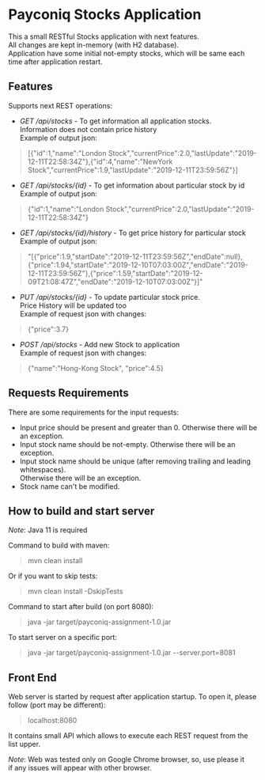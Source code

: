 # Payconiq Stocks Application

This a small RESTful Stocks application with next features.  
All changes are kept in-memory (with H2 database).  
Application have some initial not-empty stocks, which will be same each time after application restart.

## Features
Supports next REST operations:
 - *GET /api/stocks* - To get information all application stocks.  
 Information does not contain price history  
 Example of output json:
 > [{"id":1,"name":"London Stock","currentPrice":2.0,"lastUpdate":"2019-12-11T22:58:34Z"},{"id":4,"name":"NewYork Stock","currentPrice":1.9,"lastUpdate":"2019-12-11T23:59:56Z"}]
 - *GET /api/stocks/{id}* - To get information about particular stock by id  
 Example of output json:
 > {"id":1,"name":"London Stock","currentPrice":2.0,"lastUpdate":"2019-12-11T22:58:34Z"}
 - *GET /api/stocks/{id}/history* - To get price history for particular stock  
 Example of output json:
 > "[{\"price\":1.9,\"startDate\":\"2019-12-11T23:59:56Z\",\"endDate\":null},{\"price\":1.94,\"startDate\":\"2019-12-10T07:03:00Z\",\"endDate\":\"2019-12-11T23:59:56Z\"},{\"price\":1.59,\"startDate\":\"2019-12-09T21:08:47Z\",\"endDate\":\"2019-12-10T07:03:00Z\"}]"
 - *PUT /api/stocks/{id}* - To update particular stock price.  
 Price History will be updated too  
 Example of request json with changes:
 > {"price":3.7}
 - *POST /api/stocks* - Add new Stock to application  
 Example of request json with changes:
  > {"name":"Hong-Kong Stock", "price":4.5}

## Requests Requirements
There are some requirements for the input requests:
 - Input price should be present and greater than 0. Otherwise there will be an exception.
 - Input stock name should be not-empty. Otherwise there will be an exception.
 - Input stock name should be unique (after removing trailing and leading whitespaces).  
 Otherwise there will be an exception.
 - Stock name can't be modified.

## How to build and start server
*Note*: Java 11 is required  

Command to build with maven:  
> mvn clean install 

Or if you want to skip tests:  
> mvn clean install -DskipTests

Command to start after build (on port 8080):  
> java -jar target/payconiq-assignment-1.0.jar

To start server on a specific port:
> java -jar target/payconiq-assignment-1.0.jar --server.port=8081

## Front End
Web server is started by request after application startup.
To open it, please follow (port may be different):
> localhost:8080

It contains small API which allows to execute each REST request from the list upper.  

*Note*: Web was tested only on Google Chrome browser, so, use please it  
if any issues will appear with other browser.

